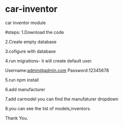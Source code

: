 # car-inventor
car inventor module

#steps:
1.Download the code

2.Create empty database

3.cofigure with database

4.run migrations- it will create default user.

Username:admin@admin.com
Password:12345678

5.run npm install

6.add manufacturer

7.add carmodel you can find the manufaturer dropdown

8.you can see the list of models,inventors.



Thank You. 
